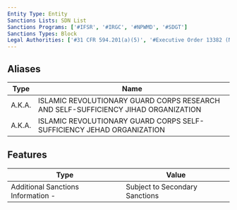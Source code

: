 ```yaml
---
Entity Type: Entity
Sanctions Lists: SDN List
Sanctions Programs: ['#IFSR', '#IRGC', '#NPWMD', '#SDGT']
Sanctions Types: Block
Legal Authorities: ['#31 CFR 594.201(a)(5)', '#Executive Order 13382 (Non-proliferation)']
---
```


## Aliases
| Type  | Name      | 
|-------|-----------|
| A.K.A. | ISLAMIC REVOLUTIONARY GUARD CORPS RESEARCH AND SELF-SUFFICIENCY JIHAD ORGANIZATION |
| A.K.A. | ISLAMIC REVOLUTIONARY GUARD CORPS SELF-SUFFICIENCY JEHAD ORGANIZATION |

## Features
| Type  | Value      |
|-------|------------|
| Additional Sanctions Information - | Subject to Secondary Sanctions |

